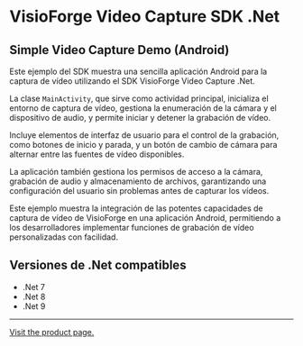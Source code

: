 ﻿# VisioForge Video Capture SDK .Net

## Simple Video Capture Demo (Android)

Este ejemplo del SDK muestra una sencilla aplicación Android para la captura de vídeo utilizando el SDK VisioForge Video Capture .Net.

La clase `MainActivity`, que sirve como actividad principal, inicializa el entorno de captura de vídeo, gestiona la enumeración de la cámara y el dispositivo de audio, y permite iniciar y detener la grabación de vídeo.

Incluye elementos de interfaz de usuario para el control de la grabación, como botones de inicio y parada, y un botón de cambio de cámara para alternar entre las fuentes de vídeo disponibles.

La aplicación también gestiona los permisos de acceso a la cámara, grabación de audio y almacenamiento de archivos, garantizando una configuración del usuario sin problemas antes de capturar los vídeos.

Este ejemplo muestra la integración de las potentes capacidades de captura de vídeo de VisioForge en una aplicación Android, permitiendo a los desarrolladores implementar funciones de grabación de vídeo personalizadas con facilidad.

## Versiones de .Net compatibles

* .Net 7
* .Net 8
* .Net 9

---

[Visit the product page.](https://www.visioforge.com/video-capture-sdk-net)
